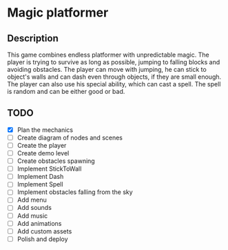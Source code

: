 # Magic platformer

## Description

This game combines endless platformer with unpredictable magic. The player is trying to survive as long as possible, jumping to falling blocks and avoiding obstacles. The player can move with jumping, he can stick to object's walls and can dash even through objects, if they are small enough. The player can also use his special ability, which can cast a spell. The spell is random and can be either good or bad.

## TODO

- [x] Plan the mechanics
- [ ] Create diagram of nodes and scenes
- [ ] Create the player
- [ ] Create demo level
- [ ] Create obstacles spawning
- [ ] Implement StickToWall
- [ ] Implement Dash
- [ ] Implement Spell
- [ ] Implement obstacles falling from the sky
- [ ] Add menu
- [ ] Add sounds
- [ ] Add music
- [ ] Add animations
- [ ] Add custom assets
- [ ] Polish and deploy
